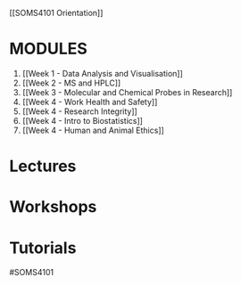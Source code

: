[[SOMS4101 Orientation]]
# MODULES

1. [[Week 1 - Data Analysis and Visualisation]]
2. [[Week 2 - MS and HPLC]]
3. [[Week 3 - Molecular and Chemical Probes in Research]]
4. [[Week 4 - Work Health and Safety]]
5. [[Week 4 - Research Integrity]]
6. [[Week 4 - Intro to Biostatistics]]
7. [[Week 4 - Human and Animal Ethics]]

# Lectures


# Workshops


# Tutorials



#SOMS4101 